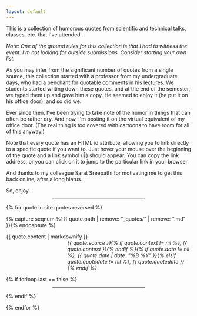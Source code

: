 ```yaml
---
layout: default
---
```

<script src="assets/global/anchor.min.js"></script>
<script src="assets/global/jquery-3.4.1.min.js"></script>

<script>
  $(function() {
	anchors.options.icon = '🔗';
	anchors.options.placement = 'left';
	anchors.options.visible = 'hover';
	anchors.add('section');
});
</script>

This is a collection of humorous quotes from
scientific and technical talks, classes, etc. that I've attended.

*Note: One of the ground rules for this collection is that I had to
witness the event.  I'm not looking for outside submissions.
Consider starting your own list.*

As you may infer from the significant number of quotes from a single
source, this collection started with a professor from my undergraduate
days, who had a penchant for quotable comments in his lectures. We
students started writing down these quotes, and at the end of the
semester, we typed them up and gave him a copy.  He seemed to enjoy it
(he put it on his office door), and so did we.  

Ever since then, I've been trying to take note of the humor in things
that can often be rather dry.  And now, I'm posting it on the virtual
equivalent of my office door. (The real thing is too covered with
cartoons to have room for all of this anyway.)

Note that every quote has an HTML id attribute, allowing you to link
directly to a specific quote if you want to.  Just hover your mouse
over the beginning of the quote and a link symbol (🔗) should appear.
You can copy the link address, or you can click on it to jump to the
particular link in your browser.

And thanks to my colleague Sarat Sreepathi for motivating me to get
this back online, after a long hiatus.

So, enjoy...

<hr style="width:50%; margin-left:auto; margin-right:auto">

{% for quote in site.quotes reversed %}

{% capture seqnum %}{{ quote.path | remove: "_quotes/" | remove: ".md" }}{% endcapture %}

<section id="{{ seqnum }}" style="margin-top:1em">
{{ quote.content | markdownify }}

<p style="margin-top:0; margin-left:33%;">
  <em>{{ quote.source }}{% if quote.context != nil %}, {{ quote.context }}{% endif %}{% if quote.date != nil %}, {{ quote.date | date: "%B %Y" }}{% elsif quote.quotedate != nil %}, {{ quote.quotedate }}{% endif %}
</em></p>

{% if forloop.last == false %}
  <hr style="width:50%; margin-left:auto; margin-right:auto">
{% endif %}

</section>

{% endfor %}
